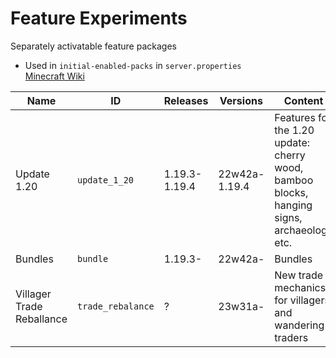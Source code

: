 # Feature Experiments
Separately activatable feature packages
* Used in `initial-enabled-packs` in `server.properties`  
[Minecraft Wiki](https://minecraft.fandom.com/wiki/Experimental_Gameplay#Features_(Java_Edition))

Name        | ID          | Releases      | Versions | Content
----------- | ----------- | ------------- | --------- | -------
Update 1.20 | `update_1_20` | 1.19.3-1.19.4 | 22w42a-1.19.4 | Features for the 1.20 update: cherry wood, bamboo blocks, hanging signs, archaeology etc.
Bundles     | `bundle`      | 1.19.3-       | 22w42a-  | Bundles
Villager Trade Reballance | `trade_rebalance` | ? | 23w31a- | New trade mechanics for villagers and wandering traders
